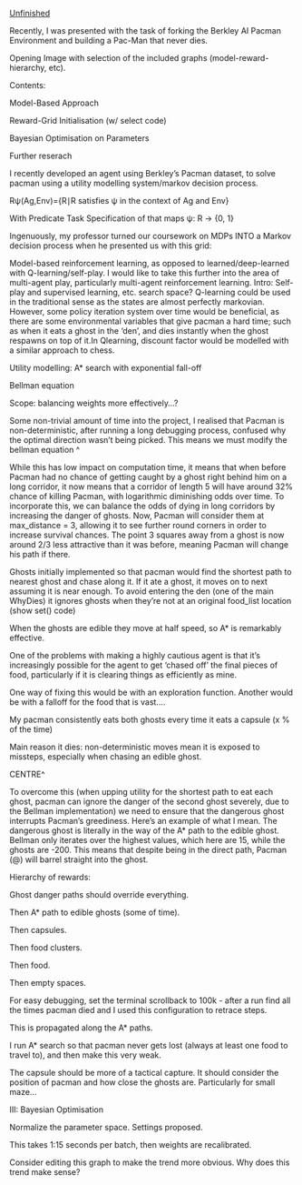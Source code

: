 <ins>Unfinished 


Recently, I was presented with the task of forking the Berkley AI Pacman Environment and building a Pac-Man that never dies. 

Opening Image with selection of the included graphs (model-reward-hierarchy, etc).

Contents:

Model-Based Approach

Reward-Grid Initialisation (w/ select code)

Bayesian Optimisation on Parameters

Further reserach



I recently developed an agent using Berkley’s Pacman dataset, to solve pacman using a utility modelling system/markov decision process.

Rψ​(Ag,Env)={R∣R satisfies ψ in the context of Ag and Env}

With Predicate Task Specification of that maps ψ: R → {0, 1}

Ingenuously, my professor turned our coursework on MDPs INTO a Markov decision process when he presented us with this grid:



Model-based reinforcement learning, as opposed to learned/deep-learned with Q-learning/self-play. I would like to take this further into the area of multi-agent play, particularly multi-agent reinforcement learning. Intro: Self-play and supervised learning, etc. search space? Q-learning could be used in the traditional sense as the states are almost perfectly markovian. However, some policy iteration system over time would be beneficial, as there are some environmental variables that give pacman a hard time; such as when it eats a ghost in the ‘den’, and dies instantly when the ghost respawns on top of it.In Qlearning, discount factor would be modelled with a similar approach to chess.

Utility modelling: A* search with exponential fall-off

Bellman equation

Scope: balancing weights more effectively…?

Some non-trivial amount of time into the project, I realised that Pacman is non-deterministic, after running a long debugging process, confused why the optimal direction wasn’t being picked. This means we must modify the bellman equation ^

While this has low impact on computation time, it means that when before Pacman had no chance of getting caught by a ghost right behind him on a long corridor, it now means that a corridor of length 5 will have around 32% chance of killing Pacman, with logarithmic diminishing odds over time. To incorporate this, we can balance the odds of dying in long corridors by increasing the danger of ghosts. Now, Pacman will consider them at max_distance = 3, allowing it to see further round corners in order to increase survival chances. The point 3 squares away from a ghost is now around 2/3 less attractive than it was before, meaning Pacman will change his path if there.

Ghosts initially implemented so that pacman would find the shortest path to nearest ghost and chase along it. If it ate a ghost, it moves on to next assuming it is near enough. To avoid entering the den (one of the main WhyDies) it ignores ghosts when they’re not at an original food_list location (show set() code)

When the ghosts are edible they move at half speed, so A* is remarkably effective.

One of the problems with making a highly cautious agent is that it’s increasingly possible for the agent to get ‘chased off’ the final pieces of food, particularly if it is clearing things as efficiently as mine. 

One way of fixing this would be with an exploration function. Another would be with a falloff for the food that is vast....

My pacman consistently eats both ghosts every time it eats a capsule (x % of the time)

Main reason it dies: non-deterministic moves mean it is exposed to missteps, especially when chasing an edible ghost.



CENTRE^

To overcome this (when upping utility for the shortest path to eat each ghost, pacman can ignore the danger of the second ghost severely, due to the Bellman implementation) we need to ensure that the dangerous ghost interrupts Pacman’s greediness. Here’s an example of what I mean. The dangerous ghost is literally in the way of the A* path to the edible ghost. Bellman only iterates over the highest values, which here are 15, while the ghosts are -200. This means that despite being in the direct path, Pacman (@) will barrel straight into the ghost.

Hierarchy of rewards: 

Ghost danger paths should override everything.

Then A* path to edible ghosts (some of time).

Then capsules.

Then food clusters.

Then food.

Then empty spaces.

For easy debugging, set the terminal scrollback to 100k - after a run find all the times pacman died and I used this configuration to retrace steps.



This is propagated along the A* paths.

I run A* search so that pacman never gets lost (always at least one food to travel to), and then make this very weak.

The capsule should be more of a tactical capture. It should consider the position of pacman and how close the ghosts are. Particularly for small maze...









III: Bayesian Optimisation



Normalize the parameter space. Settings proposed.

This takes 1:15 seconds per batch, then weights are recalibrated.



Consider editing this graph to make the trend more obvious. Why does this trend make sense?

